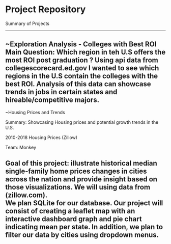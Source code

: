# Project Repository
Summary of Projects

-------------------------------------------------------------------------------------------------------------------------------------------

~Exploration Analysis - Colleges with Best ROI
Main Question: Which region in teh U.S offers the most ROI post graduation
?
Using api data from collegescorecard.ed.gov I wanted to see which regions in the U.S contain the colleges with the best ROI. Analysis of this data 
can showcase trends in jobs in certain states and hireable/competitive majors. 
-------------------------------------------------------------------------------------------------------------------------------------------

~Housing Prices and Trends

Summary: Showcasing Housing prices and potential growth trends in the U.S. 

2010-2018 Housing Prices (Zillow)

Team: Monkey


Goal of this project: illustrate historical median single-family home prices changes in cities across the nation and provide insight based on those visualizations.
We will using data from (zillow.com).  
We plan SQLite for our database. Our project will consist of creating a leaflet map with an interactive dashboard graph and pie chart indicating mean per state. In addition, we plan to filter our data by cities using dropdown menus.
-------------------------------------------------------------------------------------------------------------------------------------------




